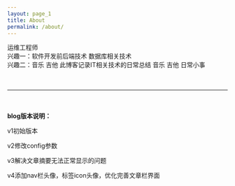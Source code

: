 ```yaml
---
layout: page_1
title: About
permalink: /about/
---
```


运维工程师  
兴趣一：软件开发前后端技术 数据库相关技术  
兴趣二：音乐 吉他  此博客记录IT相关技术的日常总结 音乐 吉他 日常小事
<br/><br/><br/>


---

<br/><br/>
**blog版本说明：**

v1初始版本

v2修改config参数

v3解决文章摘要无法正常显示的问题

v4添加nav栏头像，标签icon头像，优化完善文章栏界面